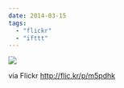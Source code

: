 ```yaml
---
date: 2014-03-15
tags: 
  - "flickr"
  - "ifttt"
---
```


![](http://farm4.staticflickr.com/3798/13176930235_f5324c4055_b.jpg)  

  
  
via Flickr http://flic.kr/p/m5pdhk
